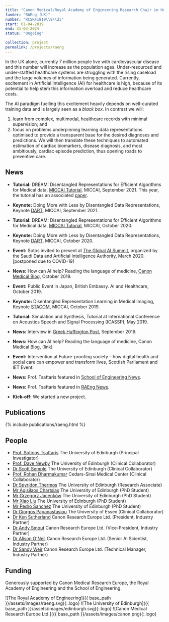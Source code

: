 ```yaml
---
title: "Canon Medical/Royal Academy of Engineering Research Chair in Healthcare AI"
funder: "RAEng (UK)"
number: "RCSRF1819\\8\\25"
start: 01-04-2019
end: 31-03-2024
status: "Ongoing"

collection: project
permalink: /projects/raeng
---
```

In the UK alone, currently 7 million people live with cardiovascular disease and
this number will increase as the population ages. Under-resourced and
under-staffed healthcare systems are struggling with the rising caseload and the
large volumes of information being generated. Currently, excitement in
Artificial Intelligence (AI) for healthcare is high, because of its potential to
help stem this information overload and reduce healthcare costs. 

The AI paradigm fuelling this excitement heavily depends on well-curated
training data and is largely seen as a *black box*. In contrast we will:

1. learn from complex, multimodal, healthcare records with minimal supervision;
   and
2. focus on problems underpinning learning data representations optimised to
   provide a transparent base for the desired diagnoses and predictions. We will
   then translate these techniques to automated estimation of cardiac
   biomarkers, disease diagnosis, and most ambitiously, cardiac episode
   prediction, thus opening roads to preventive care.

## News

* **Tutorial:** DREAM: Disentangled Representations for Efficient Algorithms for
  Medical data, [MICCAI Tutorial](/tutorials/dream2021), MICCAI, September 2021. 
  This year, the tutorial has an associated [paper](https://arxiv.org/abs/2108.12043).

* **Keynote:** Doing More with Less by Disentangled Data Representations, Keynote
   [DART](https://sites.google.com/view/dart2021), MICCAI, September 2021.

* **Tutorial:** DREAM: Disentangled Representations for Efficient Algorithms for
  Medical data, [MICCAI Tutorial](/tutorials/dream2020), MICCAI, October 2020.

* **Keynote:** Doing More with Less by Disentangled Data Representations, Keynote
   [DART](https://sites.google.com/view/dart2020/keynote-session), MICCAI,
   October 2020.

* **Event:** Sotos invited to present at [The Global AI
  Summit](https://www.theglobalaisummit.com/), organized by the Saudi Data and
  Artificial Intelligence Authority, March 2020. [postponed due to COVID-19]

* **News:** How can AI help? Reading the language of medicine,
  [Canon Medical Blog](https://www.canon.co.uk/view/language-artificial-intelligence/),
  October 2019.

* **Event:** Public Event in Japan, British Embassy. AI and Healthcare,
  October 2019.

* **Keynote:** Disentangled Representation Learning in Medical Imaging, Keynote
  [STACOM](https://stacom2019.cardiacatlas.org/), MICCAI, October 2019.

* **Tutorial:** Simulation and Synthesis, Tutorial at International Conference
  on Acoustics Speech and Signal Processing (ICASSP), May 2019.

* **News:** Interview in [Greek Huffington
  Post](https://www.huffingtonpost.gr/entry/soteres-tsaetares-zoeme-ten-epoche-tes-technetes-noemosenes-as-men-chasoeme-kai-aeto-to-treno_gr_5d8cc3e2e4b0e9e76048a0b8),
  September 2019.

* **News:** How can AI help? Reading the language of medicine, Canon Medical Blog, (link)

* **Event:** Intervention at Future-proofing society – how digital health and
  social care can empower and transform lives, Scottish Parliament and IET
  Event.

* **News:** Prof. Tsaftaris featured in [School of Engineering
 News](https://www.eng.ed.ac.uk/about/news/20190319/dr-sotirios-tsaftaris-awarded-royal-academy-engineering-senior-research).

* **News:** Prof. Tsaftaris featured in [RAEng
  News](https://www.raeng.org.uk/news/news-releases/2019/march/academy-announces-2019-research-chairs-and-senior).

* **Kick-off:** We started a new project.

## Publications

{% include publications/raeng.html %}

## People

* [Prof. Sotirios Tsaftaris](http://tsaftaris.com/) The University of Edinburgh (Principal Investigator)
* [Prof. Dave Newby](https://www.research.ed.ac.uk/portal/en/persons/david-newby(4fb475a1-21b7-462c-8bb8-041b9375ff70).html) The University of Edinburgh (Clinical Collaborator)
* [Dr Scott Semple](https://www.research.ed.ac.uk/portal/en/persons/scott-semple(0af36c40-c339-416c-a38b-9bccad9692c1).html) The University of Edinburgh (Clinical Collaborator)
* [Prof. Rohan Dharmakumar](https://www.cedars-sinai.org/research/labs/dharmakumar.html) Cedars-Sinai Medical Center (Clinical Collaborator)
* [Dr Spyridon Thermos](https://www.eng.ed.ac.uk/about/people/dr-spyridon-thermos) The University of Edinburgh (Research Associate)
* [Mr Agisilaos Chartsias](https://www.eng.ed.ac.uk/about/people/mr-agisilaos-chartsias) The University of Edinburgh (PhD Student)
* [Mr Grzegorz Jacenków](https://www.eng.ed.ac.uk/about/people/mr-grzegorz-andrzej-jacenkow) The University of Edinburgh (PhD Student)
* [Mr Xiao Liu](https://www.eng.ed.ac.uk/about/people/mr-xiao-liu) The University of Edinburgh (PhD Student)
* [Mr Pedro Sanchez](https://www.eng.ed.ac.uk/about/people/mr-pedro-paulo-goncalves-sanchez) The University of Edinburgh (PhD Student)
* [Dr Giorgos Papanastasiou](https://www.essex.ac.uk/people/papan14104/giorgos-papanastasiou) The University of Essex (Clinical Collaborator)
* [Dr Ken Sutherland](https://www.linkedin.com/in/kensutherland/) Canon Research Europe Ltd. (President, Industry Partner)
* [Dr Andy Smout](https://www.linkedin.com/in/andy-smout-4021ab4//) Canon Research Europe Ltd. (Vice-President, Industry Partner)
* [Dr Alison O'Neil](https://www.linkedin.com/in/alison-o-neil-656b1240/) Canon Research Europe Ltd. (Senior AI Scientist, Industry Partner)
* [Dr Sandy Weir](https://www.linkedin.com/in/sandy-weir-714706/) Canon Research Europe Ltd. (Technical Manager, Industry Partner)

## Funding

Generously supported by Canon Medical Research Europe, the Royal Academy of Engineering and the School of Engineering.

![The Royal Academy of Engineering]({{ base_path }}/assets/images/raeng.svg){:.logo}
![The University of Edinburgh]({{ base_path }}/assets/images/edinburgh.svg){:.logo}
![Canon Medical Research Europe Ltd.]({{ base_path }}/assets/images/canon.png){:.logo}
